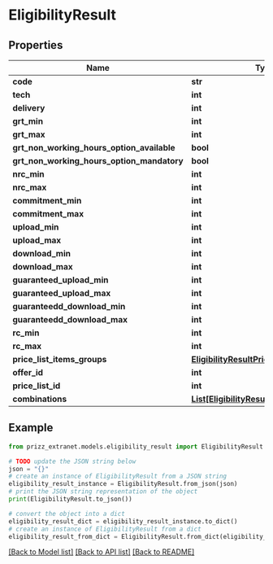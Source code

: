 # EligibilityResult


## Properties

Name | Type | Description | Notes
------------ | ------------- | ------------- | -------------
**code** | **str** |  | [optional] 
**tech** | **int** |  | [optional] 
**delivery** | **int** |  | [optional] 
**grt_min** | **int** |  | [optional] 
**grt_max** | **int** |  | [optional] 
**grt_non_working_hours_option_available** | **bool** |  | [optional] 
**grt_non_working_hours_option_mandatory** | **bool** |  | [optional] 
**nrc_min** | **int** |  | [optional] 
**nrc_max** | **int** |  | [optional] 
**commitment_min** | **int** |  | [optional] 
**commitment_max** | **int** |  | [optional] 
**upload_min** | **int** |  | [optional] 
**upload_max** | **int** |  | [optional] 
**download_min** | **int** |  | [optional] 
**download_max** | **int** |  | [optional] 
**guaranteed_upload_min** | **int** |  | [optional] 
**guaranteed_upload_max** | **int** |  | [optional] 
**guaranteedd_download_min** | **int** |  | [optional] 
**guaranteedd_download_max** | **int** |  | [optional] 
**rc_min** | **int** |  | [optional] 
**rc_max** | **int** |  | [optional] 
**price_list_items_groups** | [**EligibilityResultPriceListItemsGroups**](EligibilityResultPriceListItemsGroups.md) |  | [optional] 
**offer_id** | **int** |  | [optional] 
**price_list_id** | **int** |  | [optional] 
**combinations** | [**List[EligibilityResultCombination]**](EligibilityResultCombination.md) |  | [optional] 

## Example

```python
from prizz_extranet.models.eligibility_result import EligibilityResult

# TODO update the JSON string below
json = "{}"
# create an instance of EligibilityResult from a JSON string
eligibility_result_instance = EligibilityResult.from_json(json)
# print the JSON string representation of the object
print(EligibilityResult.to_json())

# convert the object into a dict
eligibility_result_dict = eligibility_result_instance.to_dict()
# create an instance of EligibilityResult from a dict
eligibility_result_from_dict = EligibilityResult.from_dict(eligibility_result_dict)
```
[[Back to Model list]](../README.md#documentation-for-models) [[Back to API list]](../README.md#documentation-for-api-endpoints) [[Back to README]](../README.md)


